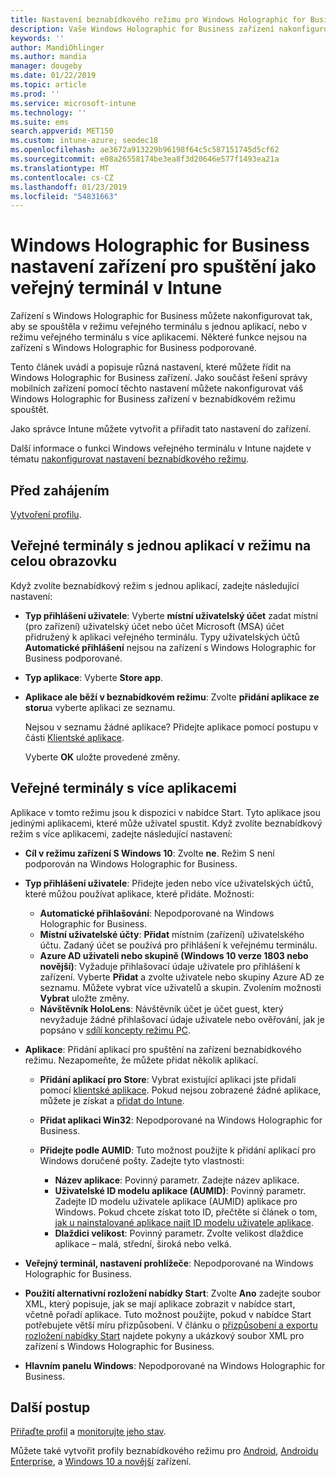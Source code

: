 ```yaml
---
title: Nastavení beznabídkového režimu pro Windows Holographic for Business v Microsoft Intune – Azure | Dokumentace Microsoftu
description: Vaše Windows Holographic for Business zařízení nakonfigurovat jako veřejné terminály jedné aplikace a s více aplikacemi, přizpůsobení nabídky start, přidejte aplikace, zobrazit na hlavním panelu a konfigurace webového prohlížeče v Microsoft Intune.
keywords: ''
author: MandiOhlinger
ms.author: mandia
manager: dougeby
ms.date: 01/22/2019
ms.topic: article
ms.prod: ''
ms.service: microsoft-intune
ms.technology: ''
ms.suite: ems
search.appverid: MET150
ms.custom: intune-azure; seodec18
ms.openlocfilehash: ae3672a913229b96198f64c5c587151745d5cf62
ms.sourcegitcommit: e08a26558174be3ea8f3d20646e577f1493ea21a
ms.translationtype: MT
ms.contentlocale: cs-CZ
ms.lasthandoff: 01/23/2019
ms.locfileid: "54831663"
---
```

# <a name="windows-holographic-for-business-device-settings-to-run-as-a-kiosk-in-intune"></a>Windows Holographic for Business nastavení zařízení pro spuštění jako veřejný terminál v Intune

Zařízení s Windows Holographic for Business můžete nakonfigurovat tak, aby se spouštěla v režimu veřejného terminálu s jednou aplikací, nebo v režimu veřejného terminálu s více aplikacemi. Některé funkce nejsou na zařízení s Windows Holographic for Business podporované.

Tento článek uvádí a popisuje různá nastavení, které můžete řídit na Windows Holographic for Business zařízení. Jako součást řešení správy mobilních zařízení pomocí těchto nastavení můžete nakonfigurovat váš Windows Holographic for Business zařízení v beznabídkovém režimu spouštět.

Jako správce Intune můžete vytvořit a přiřadit tato nastavení do zařízení.

Další informace o funkci Windows veřejného terminálu v Intune najdete v tématu [nakonfigurovat nastavení beznabídkového režimu](kiosk-settings.md).

## <a name="before-you-begin"></a>Před zahájením

[Vytvoření profilu](kiosk-settings.md#create-the-profile).

## <a name="single-full-screen-app-kiosks"></a>Veřejné terminály s jednou aplikací v režimu na celou obrazovku

Když zvolíte beznabídkový režim s jednou aplikací, zadejte následující nastavení:

- **Typ přihlášení uživatele**: Vyberte **místní uživatelský účet** zadat místní (pro zařízení) uživatelský účet nebo účet Microsoft (MSA) účet přidružený k aplikaci veřejného terminálu. Typy uživatelských účtů **Automatické přihlášení** nejsou na zařízení s Windows Holographic for Business podporované.

- **Typ aplikace**: Vyberte **Store app**.

- **Aplikace ale běží v beznabídkovém režimu**: Zvolte **přidání aplikace ze storu**a vyberte aplikaci ze seznamu.

    Nejsou v seznamu žádné aplikace? Přidejte aplikace pomocí postupu v části [Klientské aplikace](apps-add.md).

    Vyberte **OK** uložte provedené změny.

## <a name="multi-app-kiosks"></a>Veřejné terminály s více aplikacemi

Aplikace v tomto režimu jsou k dispozici v nabídce Start. Tyto aplikace jsou jedinými aplikacemi, které může uživatel spustit. Když zvolíte beznabídkový režim s více aplikacemi, zadejte následující nastavení:

- **Cíl v režimu zařízení S Windows 10**: Zvolte **ne**. Režim S není podporován na Windows Holographic for Business.

- **Typ přihlášení uživatele**: Přidejte jeden nebo více uživatelských účtů, které můžou používat aplikace, které přidáte. Možnosti: 

  - **Automatické přihlašování**: Nepodporované na Windows Holographic for Business.
  - **Místní uživatelské účty**: **Přidat** místním (zařízení) uživatelského účtu. Zadaný účet se používá pro přihlášení k veřejnému terminálu.
  - **Azure AD uživateli nebo skupině (Windows 10 verze 1803 nebo novější)**: Vyžaduje přihlašovací údaje uživatele pro přihlášení k zařízení. Vyberte **Přidat** a zvolte uživatele nebo skupiny Azure AD ze seznamu. Můžete vybrat více uživatelů a skupin. Zvolením možnosti **Vybrat** uložte změny.
  - **Návštěvník HoloLens**: Návštěvník účet je účet guest, který nevyžaduje žádné přihlašovací údaje uživatele nebo ověřování, jak je popsáno v [sdílí koncepty režimu PC](https://docs.microsoft.com/windows/configuration/set-up-shared-or-guest-pc#shared-pc-mode-concepts).

- **Aplikace**: Přidání aplikací pro spuštění na zařízení beznabídkového režimu. Nezapomeňte, že můžete přidat několik aplikací.

  - **Přidání aplikací pro Store**: Vybrat existující aplikaci jste přidali pomocí [klientské aplikace](apps-add.md). Pokud nejsou zobrazené žádné aplikace, můžete je získat a [přidat do Intune](store-apps-windows.md).
  - **Přidat aplikaci Win32**: Nepodporované na Windows Holographic for Business.
  - **Přidejte podle AUMID**: Tuto možnost použijte k přidání aplikací pro Windows doručené pošty. Zadejte tyto vlastnosti: 

    - **Název aplikace**: Povinný parametr. Zadejte název aplikace.
    - **Uživatelské ID modelu aplikace (AUMID)**: Povinný parametr. Zadejte ID modelu uživatele aplikace (AUMID) aplikace pro Windows. Pokud chcete získat toto ID, přečtěte si článek o tom, [jak u nainstalované aplikace najít ID modelu uživatele aplikace](https://docs.microsoft.com/windows-hardware/customize/enterprise/find-the-application-user-model-id-of-an-installed-app).
    - **Dlaždici velikost**: Povinný parametr. Zvolte velikost dlaždice aplikace – malá, střední, široká nebo velká.

- **Veřejný terminál, nastavení prohlížeče**: Nepodporované na Windows Holographic for Business.

- **Použití alternativní rozložení nabídky Start**: Zvolte **Ano** zadejte soubor XML, který popisuje, jak se mají aplikace zobrazit v nabídce start, včetně pořadí aplikace. Tuto možnost použijte, pokud v nabídce Start potřebujete větší míru přizpůsobení. V článku o [přizpůsobení a exportu rozložení nabídky Start](https://docs.microsoft.com/hololens/hololens-kiosk#start-layout-for-hololens) najdete pokyny a ukázkový soubor XML pro zařízení s Windows Holographic for Business.

- **Hlavním panelu Windows**: Nepodporované na Windows Holographic for Business.

## <a name="next-steps"></a>Další postup

[Přiřaďte profil](device-profile-assign.md) a [monitorujte jeho stav](device-profile-monitor.md).

Můžete také vytvořit profily beznabídkového režimu pro [Android](device-restrictions-android.md#kiosk), [Androidu Enterprise](device-restrictions-android-for-work.md#kiosk-settings), a [Windows 10 a novější](kiosk-settings-windows.md) zařízení.